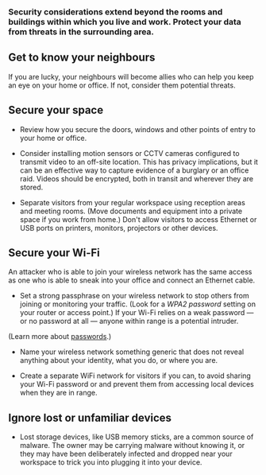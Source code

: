 [Title]: # (In your neighbourhood)
[Order]: # (1)

### Security considerations extend beyond the rooms and buildings within which you live and work. Protect your data from threats in the surrounding area.

## Get to know your neighbours 

If you are lucky, your neighbours will become allies who can help you keep an eye on your home or office. If not, consider them potential threats. 

## Secure your space

- Review how you secure the doors, windows and other points of entry to your home or office.

- Consider installing motion sensors or CCTV cameras configured to transmit video to an off-site location. This has privacy implications, but it can be an effective way to capture evidence of a burglary or an office raid. Videos should be encrypted, both in transit and wherever they are stored.

- Separate visitors from your regular workspace using reception areas and meeting rooms. (Move documents and equipment into a  private space if you work from home.) Don't allow visitors to access Ethernet or USB ports on printers, monitors, projectors or other devices.

## Secure your Wi-Fi

An attacker who is able to join your wireless network has the same access as one who is able to sneak into your office and connect an Ethernet cable. 

- Set a strong passphrase on your wireless network to stop others from joining or monitoring your traffic. (Look for a *WPA2 password* setting on your router or access point.) If your Wi-Fi relies on a weak password — or no password at all — anyone within range is a potential intruder. 

(Learn more about [passwords](umbrella://lesson/passwords).)

- Name your wireless network something generic that does not reveal anything about your identity, what you do, or where you are.

- Create a separate WiFi network for visitors if you can, to avoid sharing your Wi-Fi password or and prevent them from accessing local devices when they are in range.

## Ignore lost or unfamiliar devices

- Lost storage devices, like USB memory sticks, are a common source of malware. The owner may be carrying malware without knowing it, or they may have been deliberately infected and dropped near your workspace to trick you into plugging it into your device. 
